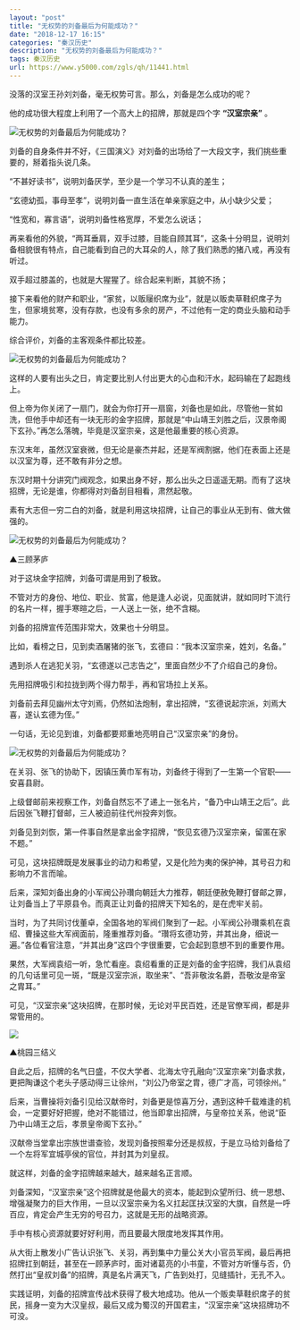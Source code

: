 ```yaml
---
layout: "post"
title: "无权势的刘备最后为何能成功？"
date: "2018-12-17 16:15"
categories: "秦汉历史"
description: "无权势的刘备最后为何能成功？"
tags: 秦汉历史
url: https://www.y5000.com/zgls/qh/11441.html
---
```






没落的汉室王孙刘刘备，毫无权势可言。那么，刘备是怎么成功的呢？

他的成功很大程度上利用了一个高大上的招牌，那就是四个字 **“汉室宗亲”** 。

![无权势的刘备最后为何能成功？](/uploads/allimg/170119/6-1F1191131295D.JPG)

刘备的自身条件并不好，《三国演义》对刘备的出场给了一大段文字，我们挑些重要的，掰着指头说几条。

“不甚好读书”，说明刘备厌学，至少是一个学习不认真的差生；

“玄德幼孤，事母至孝”，说明刘备一直生活在单亲家庭之中，从小缺少父爱；

“性宽和，寡言语”，说明刘备性格宽厚，不爱怎么说话；

再来看他的外貌，“两耳垂肩，双手过膝，目能自顾其耳”，这条十分明显，说明刘备相貌很有特点，自己能看到自己的大耳朵的人，除了我们熟悉的猪八戒，再没有听过。

双手超过膝盖的，也就是大猩猩了。综合起来判断，其貌不扬；

接下来看他的财产和职业，“家贫，以贩屦织席为业”，就是以贩卖草鞋织席子为生，但家境贫寒，没有存款，也没有多余的房产，不过他有一定的商业头脑和动手能力。

综合评价，刘备的主客观条件都比较差。

![无权势的刘备最后为何能成功？](/uploads/allimg/170119/6-1F119113232K0.JPG)

这样的人要有出头之日，肯定要比别人付出更大的心血和汗水，起码输在了起跑线上。

但上帝为你关闭了一扇门，就会为你打开一扇窗，刘备也是如此，尽管他一贫如洗，但他手中却还有一块无形的金字招牌，那就是“中山靖王刘胜之后，汉景帝阁下玄孙。”再怎么落魄，毕竟是汉室宗亲，这是他最重要的核心资源。

东汉末年，虽然汉室衰微，但无论是豪杰并起，还是军阀割据，他们在表面上还是以汉室为尊，还不敢有非分之想。

东汉时期十分讲究门阀观念，如果出身不好，那么出头之日遥遥无期。而有了这块招牌，无论是谁，你都得对刘备刮目相看，肃然起敬。

素有大志但一穷二白的刘备，就是利用这块招牌，让自己的事业从无到有、做大做强的。

![无权势的刘备最后为何能成功？](/uploads/allimg/170119/6-1F11911332O21.JPG)

▲三顾茅庐

对于这块金字招牌，刘备可谓是用到了极致。

不管对方的身份、地位、职业、贫富，他是逢人必说，见面就讲，就如同时下流行的名片一样，握手寒暄之后，一人送上一张，绝不含糊。

刘备的招牌宣传范围非常大，效果也十分明显。

比如，看榜之日，见到卖酒屠猪的张飞，玄德曰：“我本汉室宗亲，姓刘，名备。”

遇到杀人在逃犯关羽，“玄德遂以己志告之”，里面自然少不了介绍自己的身份。

先用招牌吸引和拉拢到两个得力帮手，再和官场拉上关系。

刘备前去拜见幽州太守刘焉，仍然如法炮制，拿出招牌，“玄德说起宗派，刘焉大喜，遂认玄德为侄。”

一句话，无论见到谁，刘备都要郑重地亮明自己“汉室宗亲”的身份。

![无权势的刘备最后为何能成功？](/uploads/allimg/170119/6-1F119113421352.JPG)

在关羽、张飞的协助下，因镇压黄巾军有功，刘备终于得到了一生第一个官职——安喜县尉。

上级督邮前来视察工作，刘备自然忘不了递上一张名片，“备乃中山靖王之后”。此后因张飞鞭打督邮，三人被迫前往代州投奔刘恢。

刘备见到刘恢，第一件事自然是拿出金字招牌，“恢见玄德乃汉室宗亲，留匿在家不题。”

可见，这块招牌既是发展事业的动力和希望，又是化险为夷的保护神，其号召力和影响力不言而喻。

后来，深知刘备出身的小军阀公孙瓚向朝廷大力推荐，朝廷便赦免鞭打督邮之罪，让刘备当上了平原县令。而真正让刘备的招牌天下知名的，是在虎牢关前。

当时，为了共同讨伐董卓，全国各地的军阀们聚到了一起。小军阀公孙瓚乘机在袁绍、曹操这些大军阀面前，隆重推荐刘备。“瓚将玄德功劳，并其出身，细说一遍。”各位看官注意，“并其出身”这四个字很重要，它会起到意想不到的重要作用。

果然，大军阀袁绍一听，急忙看座。袁绍看重的正是刘备的金字招牌，我们从袁绍的几句话里可见一斑，“既是汉室宗派，取坐来”、“吾非敬汝名爵，吾敬汝是帝室之胄耳。”

可见，“汉室宗亲”这块招牌，在那时候，无论对平民百姓，还是官僚军阀，都是非常管用的。

![](/uploads/allimg/170119/6-1F119113521342.JPG)

▲桃园三结义

自此之后，招牌的名气日盛，不仅大学者、北海太守孔融向“汉室宗亲”刘备求救，更把陶谦这个老头子感动得三让徐州，“刘公乃帝室之胄，德广才高，可领徐州。”

后来，当曹操将刘备引见给汉献帝时，刘备更是惊喜万分，遇到这种千载难逢的机会，一定要好好把握，绝对不能错过，他当即拿出招牌，与皇帝拉关系，他说“臣乃中山靖王之后，孝景皇帝阁下玄孙。”

汉献帝当堂拿出宗族世谱查验，发现刘备按照辈分还是叔叔，于是立马给刘备给了一个左将军宜城亭侯的官位，并封其为刘皇叔。

就这样，刘备的金字招牌越来越大，越来越名正言顺。

刘备深知，“汉室宗亲”这个招牌就是他最大的资本，能起到众望所归、统一思想、增强凝聚力的巨大作用，一旦以汉室宗亲为名义扛起匡扶汉室的大旗，自然是一呼百应，肯定会产生无穷的号召力，这就是无形的战略资源。

手中有核心资源就要好好利用，而且要最大限度地发挥其作用。

从大街上散发小广告认识张飞、关羽，再到集中力量公关大小官员军阀，最后再把招牌扛到朝廷，甚至在一顾茅庐时，面对诸葛亮的小书童，不管对方听懂与否，仍然打出“皇叔刘备”的招牌，真是名片满天飞，广告到处打，见缝插针，无孔不入。

实践证明，刘备的招牌宣传战术获得了极大地成功。他从一个贩卖草鞋织席子的贫民，摇身一变为大汉皇叔，最后又成为蜀汉的开国君主，“汉室宗亲”这块招牌功不可没。
